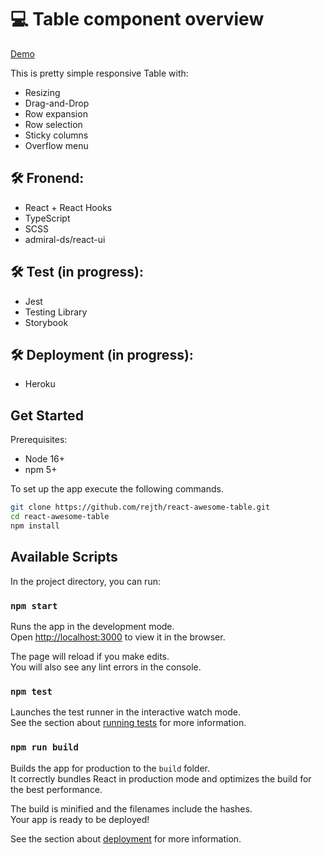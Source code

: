 # 💻 Table component overview

[Demo](https://rejth.github.io/react-awesome-table/)

This is pretty simple responsive Table with:
  * Resizing
  * Drag-and-Drop
  * Row expansion
  * Row selection
  * Sticky columns
  * Overflow menu

## 🛠 Fronend:
  * React + React Hooks
  * TypeScript
  * SCSS
  * admiral-ds/react-ui
  
## 🛠 Test (in progress):
  * Jest
  * Testing Library
  * Storybook
  
## 🛠 Deployment (in progress):
  * Heroku

## Get Started

Prerequisites:

- Node 16+
- npm 5+

To set up the app execute the following commands.

```bash
git clone https://github.com/rejth/react-awesome-table.git
cd react-awesome-table
npm install
```

## Available Scripts

In the project directory, you can run:

### `npm start`

Runs the app in the development mode.\
Open [http://localhost:3000](http://localhost:3000) to view it in the browser.

The page will reload if you make edits.\
You will also see any lint errors in the console.

### `npm test`

Launches the test runner in the interactive watch mode.\
See the section about [running tests](https://facebook.github.io/create-react-app/docs/running-tests) for more information.

### `npm run build`

Builds the app for production to the `build` folder.\
It correctly bundles React in production mode and optimizes the build for the best performance.

The build is minified and the filenames include the hashes.\
Your app is ready to be deployed!

See the section about [deployment](https://facebook.github.io/create-react-app/docs/deployment) for more information.
